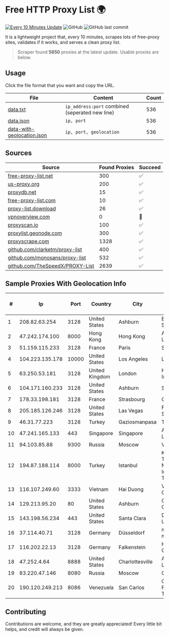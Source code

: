 
# Free HTTP Proxy List 🌍

[![Every 10 Minutes Update](https://github.com/mertguvencli/http-proxy-list/actions/workflows/main.yml/badge.svg?branch=main)](https://github.com/mertguvencli/http-proxy-list/actions/workflows/main.yml)
![GitHub](https://img.shields.io/github/license/mertguvencli/http-proxy-list)
![GitHub last commit](https://img.shields.io/github/last-commit/mertguvencli/http-proxy-list)

It is a lightweight project that, every 10 minutes, scrapes lots of free-proxy sites, validates if it works, and serves a clean proxy list.


> Scraper found **5850** proxies at the latest update. Usable proxies are below.

## Usage

Click the file format that you want and copy the URL.


|File|Content|Count|
|----|-------|-----|
|[data.txt](https://raw.githubusercontent.com/mertguvencli/http-proxy-list/main/proxy-list/data.txt)|`ip_address:port` combined (seperated new line)|536|
|[data.json](https://raw.githubusercontent.com/mertguvencli/http-proxy-list/main/proxy-list/data.json)|`ip, port`|536|
|[data-with-geolocation.json](https://raw.githubusercontent.com/mertguvencli/http-proxy-list/main/proxy-list/data-with-geolocation.json)|`ip, port, geolocation`|536|

## Sources

|Source|Found Proxies|Succeed|
|------|-------------|-------|
|[free-proxy-list.net](https://free-proxy-list.net)|300|✅|
|[us-proxy.org](https://www.us-proxy.org)|200|✅|
|[proxydb.net](http://proxydb.net)|15|✅|
|[free-proxy-list.com](https://free-proxy-list.com/?page=&port=&type%5B%5D=http&type%5B%5D=https&up_time=0&search=Search)|10|✅|
|[proxy-list.download](https://www.proxy-list.download/HTTP)|26|✅|
|[vpnoverview.com](https://vpnoverview.com/privacy/anonymous-browsing/free-proxy-servers)|0|🚫|
|[proxyscan.io](https://www.proxyscan.io)|100|✅|
|[proxylist.geonode.com](https://proxylist.geonode.com/api/proxy-list?limit=300&page=1&sort_by=lastChecked&sort_type=desc&protocols=http,https)|300|✅|
|[proxyscrape.com](https://api.proxyscrape.com/v2/?request=displayproxies&protocol=http&timeout=10000&country=all&ssl=all&anonymity=all)|1328|✅|
|[github.com/clarketm/proxy-list](https://raw.githubusercontent.com/clarketm/proxy-list/master/proxy-list-raw.txt)|400|✅|
|[github.com/monosans/proxy-list](https://raw.githubusercontent.com/monosans/proxy-list/main/proxies/http.txt)|532|✅|
|[github.com/TheSpeedX/PROXY-List](https://raw.githubusercontent.com/TheSpeedX/PROXY-List/master/http.txt)|2639|✅|


## Sample Proxies With Geolocation Info

|#|Ip|Port|Country|City|Internet Service Provider|
|-|--|----|-------|----|-------------------------|
|1|208.82.63.254|3128|United States|Ashburn|Bernardi Sounds|
|2|47.242.174.100|8000|Hong Kong|Hong Kong|Alibaba.com LLC|
|3|51.159.115.233|3128|France|Paris|SCALEWAY|
|4|104.223.135.178|10000|United States|Los Angeles|LayerHost|
|5|63.250.53.181|3128|United Kingdom|London|HIVELOCITY, Inc.|
|6|104.171.160.233|3128|United States|Ashburn|Sneaker Server|
|7|178.33.198.181|3128|France|Strasbourg|OVH SAS|
|8|205.185.126.246|3128|United States|Las Vegas|FranTech Solutions|
|9|46.31.77.223|3128|Turkey|Gaziosmanpasa|Talha Bogaz|
|10|47.241.165.133|443|Singapore|Singapore|Alibaba.com LLC|
|11|94.103.85.88|9300|Russia|Moscow|VDSINA|
|12|194.87.188.114|8000|Turkey|Istanbul|Kadir Huseyin Tezcan Nosspeed Internet Teknolojileri|
|13|116.107.249.60|3333|Vietnam|Hai Duong|Viettel Corporation|
|14|129.213.95.20|80|United States|Ashburn|Oracle Corporation|
|15|143.198.56.234|443|United States|Santa Clara|DigitalOcean, LLC|
|16|37.114.40.71|3128|Germany|Düsseldorf|myLoc managed IT AG|
|17|116.202.22.13|3128|Germany|Falkenstein|Hetzner Online GmbH|
|18|47.252.4.64|8888|United States|Charlottesville|Alibaba.com LLC|
|19|83.220.47.146|8080|Russia|Moscow|GARS|
|20|190.120.249.213|8086|Venezuela|San Carlos|CORPORACION FIBEX TELECOM, C.A.|



## Contributing

Contributions are welcome, and they are greatly appreciated! Every
little bit helps, and credit will always be given.

